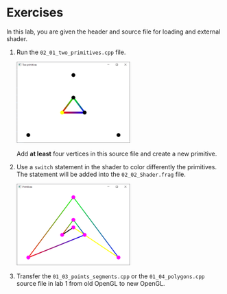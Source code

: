 # Exercises

In this lab, you are given the header and source file for loading and external shader. 

1. Run the `02_01_two_primitives.cpp` file.

    <img src="Screenshots/ex1.png" alt="Exercise 1" width="55%" />

    Add **at least** four vertices in this source file and create a new primitive.

2. Use a `switch` statement in the shader to color differently the primitives. The statement will be added into the `02_02_Shader.frag` file.

    <img src="Screenshots/ex2.png" alt="Exercise 2" width="55%" />

3. Transfer the `01_03_points_segments.cpp` or the `01_04_polygons.cpp` source file in lab 1 from old OpenGL to new OpenGL.
